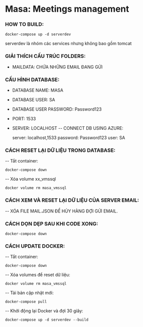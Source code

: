# Masa: Meetings management

### HOW TO BUILD:
	docker-compose up -d serverdev
serverdev là nhóm các services nhưng không bao gồm tomcat

### GIẢI THÍCH CẤU TRÚC FOLDERS:
- MAILDATA: CHỨA NHỮNG EMAIL ĐANG GỬI

### CẤU HÌNH DATABASE:

- DATABASE NAME: MASA
- DATABASE USER: SA
- DATABASE USER PASSWORD: Password123
- PORT: 1533
- SERVER: LOCALHOST
-- CONNECT DB USING AZURE:

	server: localhost,1533
	password: Password123
	user: SA

### CÁCH RESET LẠI DỮ LIỆU TRONG DATABASE:
-- Tắt container: 

	docker-compose down
-- Xóa volume xx_vmssql
	
	docker volume rm masa_vmssql

### CÁCH XEM VÀ RESET LẠI DỮ LIỆU CỦA SERVER EMAIL:
-- XÓA FILE MAIL.JSON ĐỂ HỦY HÀNG ĐỢI GỬI EMAIL.

### CÁCH DỌN DẸP SAU KHI CODE XONG:
	docker-compose down
	
### CÁCH UPDATE DOCKER:
-- Tắt container: 
	
	docker-compose down
-- Xóa volumes để reset dữ liệu: 
	 
	docker volume rm masa_vmssql
-- Tải bản cập nhật mới:

	docker-compose pull
-- Khởi động lại Docker và đợi 30 giây:

	docker-compose up -d serverdev --build
